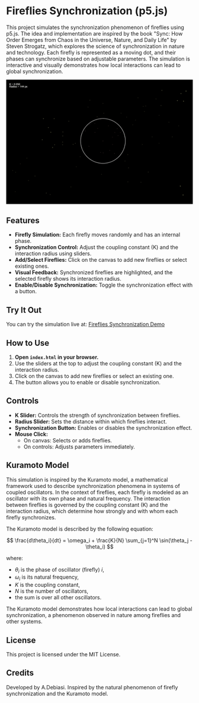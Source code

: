 # Fireflies Synchronization (p5.js)


This project simulates the synchronization phenomenon of fireflies using p5.js. The idea and implementation are inspired by the book "Sync: How Order Emerges from Chaos in the Universe, Nature, and Daily Life" by Steven Strogatz, which explores the science of synchronization in nature and technology. Each firefly is represented as a moving dot, and their phases can synchronize based on adjustable parameters. The simulation is interactive and visually demonstrates how local interactions can lead to global synchronization.

![Demo of Fireflies Synchronization](demo.gif)
## Features
- **Firefly Simulation:** Each firefly moves randomly and has an internal phase.
- **Synchronization Control:** Adjust the coupling constant (K) and the interaction radius using sliders.
- **Add/Select Fireflies:** Click on the canvas to add new fireflies or select existing ones.
- **Visual Feedback:** Synchronized fireflies are highlighted, and the selected firefly shows its interaction radius.
- **Enable/Disable Synchronization:** Toggle the synchronization effect with a button.

## Try It Out
You can try the simulation live at: [Fireflies Synchronization Demo](https://adebiasi.github.io/Fireflies-sync/})

## How to Use
1. **Open `index.html` in your browser.**
2. Use the sliders at the top to adjust the coupling constant (K) and the interaction radius.
3. Click on the canvas to add new fireflies or select an existing one.
4. The button allows you to enable or disable synchronization.

## Controls
- **K Slider:** Controls the strength of synchronization between fireflies.
- **Radius Slider:** Sets the distance within which fireflies interact.
- **Synchronization Button:** Enables or disables the synchronization effect.
- **Mouse Click:**
  - On canvas: Selects or adds fireflies.
  - On controls: Adjusts parameters immediately.

## Kuramoto Model
This simulation is inspired by the Kuramoto model, a mathematical framework used to describe synchronization phenomena in systems of coupled oscillators. In the context of fireflies, each firefly is modeled as an oscillator with its own phase and natural frequency. The interaction between fireflies is governed by the coupling constant (K) and the interaction radius, which determine how strongly and with whom each firefly synchronizes.

The Kuramoto model is described by the following equation:

$$
\frac{d\theta_i}{dt} = \omega_i + \frac{K}{N} \sum_{j=1}^N \sin(\theta_j - \theta_i)
$$

where:
- $\theta_i$ is the phase of oscillator (firefly) $i$,
- $\omega_i$ is its natural frequency,
- $K$ is the coupling constant,
- $N$ is the number of oscillators,
- the sum is over all other oscillators.

The Kuramoto model demonstrates how local interactions can lead to global synchronization, a phenomenon observed in nature among fireflies and other systems.

## License
This project is licensed under the MIT License.

## Credits
Developed by A.Debiasi. Inspired by the natural phenomenon of firefly synchronization and the Kuramoto model.
